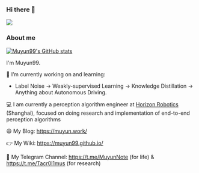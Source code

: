 ### Hi there 👋


<!-- ![](https://raw.githubusercontent.com/Muyun99/Muyun99/main/assets/github-contribution-grid-snake.svg) -->

![](https://github.com/Muyun99/Muyun99/blob/output/github-contribution-grid-snake.svg)

### About me      

[![Muyun99's GitHub stats](https://github-readme-stats.vercel.app/api?username=Muyun99&show_icons=true&include_all_commits=True)](https://github.com/anuraghazra/github-readme-stats)

I'm Muyun99.

🔭  I’m currently working on and learning: 
- Label Noise -> Weakly-supervised Learning -> Knowledge Distillation -> Anything about Autonomous Driving.

💻  I am currently a perception algorithm engineer at [Horizon Robotics](https://www.horizon.cc/) (Shanghai), focused on doing research and implementation of end-to-end perception algorithms

😄  My Blog: https://muyun.work/

👉  My Wiki: https://muyun99.github.io/

💬  My Telegram Channel: https://t.me/MuyunNote (for life) & https://t.me/Tacr0l1mus (for research)

<!--
**Muyun99/Muyun99** is a ✨ _special_ ✨ repository because its `README.md` (this file) appears on your GitHub profile.

Here are some ideas to get you started:

- 🔭 I’m currently working on ...
- 🌱 I’m currently learning ...
- 👯 I’m looking to collaborate on ...
- 🤔 I’m looking for help with ...
- 💬 Ask me about ...
- 📫 How to reach me: ...
- 😄 Pronouns: ...
- ⚡ Fun fact: ...
FYI about README emoji: https://github.com/guodongxiaren/README/blob/master/emoji.md
-->
